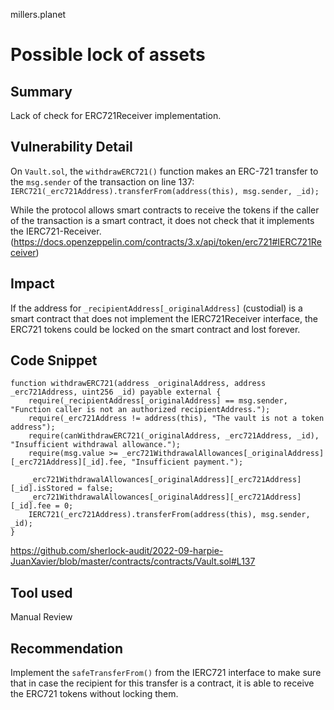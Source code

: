 millers.planet
# Possible lock of assets

## Summary

Lack of check for ERC721Receiver implementation.

## Vulnerability Detail

On `Vault.sol`, the `withdrawERC721()` function makes an ERC-721 transfer to the `msg.sender` of the transaction on line 137:
`IERC721(_erc721Address).transferFrom(address(this), msg.sender, _id);`

While the protocol allows smart contracts to receive the tokens if the caller of the transaction is a smart contract, it does not check that it implements the IERC721-Receiver.(https://docs.openzeppelin.com/contracts/3.x/api/token/erc721#IERC721Receiver)

## Impact

If the address for `_recipientAddress[_originalAddress]` (custodial) is a smart contract  that does not implement the IERC721Receiver interface, the ERC721 tokens could be locked on the smart contract and lost forever.

## Code Snippet
```
function withdrawERC721(address _originalAddress, address _erc721Address, uint256 _id) payable external {
    require(_recipientAddress[_originalAddress] == msg.sender, "Function caller is not an authorized recipientAddress.");
    require(_erc721Address != address(this), "The vault is not a token address");
    require(canWithdrawERC721(_originalAddress, _erc721Address, _id), "Insufficient withdrawal allowance.");
    require(msg.value >= _erc721WithdrawalAllowances[_originalAddress][_erc721Address][_id].fee, "Insufficient payment.");

    _erc721WithdrawalAllowances[_originalAddress][_erc721Address][_id].isStored = false;
    _erc721WithdrawalAllowances[_originalAddress][_erc721Address][_id].fee = 0;
    IERC721(_erc721Address).transferFrom(address(this), msg.sender, _id);
}
```

https://github.com/sherlock-audit/2022-09-harpie-JuanXavier/blob/master/contracts/contracts/Vault.sol#L137

## Tool used

Manual Review

## Recommendation

Implement the `safeTransferFrom()` from the IERC721 interface to make sure that in case the recipient for this transfer is a contract, it is able to receive the ERC721 tokens without locking them.